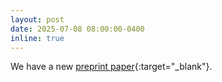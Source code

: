```yaml
---
layout: post
date: 2025-07-08 08:00:00-0400
inline: true
---
```


We have a new [preprint paper](https://arxiv.org/pdf/2507.03487){:target="\_blank"}.